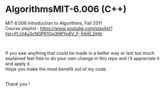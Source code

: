 # AlgorithmsMIT-6.006 (C++)

MIT 6.006 Introduction to Algorithms, Fall 2011
<br>
Course playlist : https://www.youtube.com/playlist?list=PLUl4u3cNGP61Oq3tWYp6V_F-5jb5L2iHb 

<br>


If you saw anything that could be made in a better way or isnt too much explained feel free to do your own change in this repo and i'll appreciate it and apply it.
<br>
Hope you make the most benefit out of my code.

<br>
Thank you !
